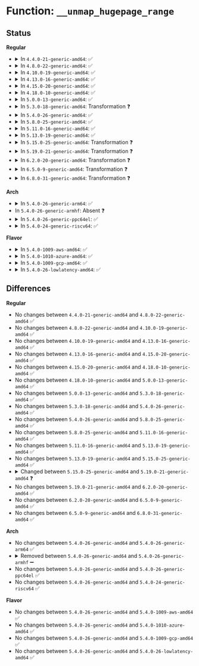 # Function: <code>__unmap_hugepage_range</code>

## Status
<b>Regular</b>
<ul>
<li>
<details>
<summary>In <code>4.4.0-21-generic-amd64</code>: ✅</summary>

```c
void __unmap_hugepage_range(struct mmu_gather * tlb, struct vm_area_struct * vma, long unsigned int start, long unsigned int end, struct page * ref_page)
```

```json
{
  "name": "__unmap_hugepage_range",
  "collision_type": "Unique Global",
  "inline_type": "No",
  "funcs": [
    {
      "addr": 18446744071580800896,
      "name": "__unmap_hugepage_range",
      "external": true,
      "loc": "mm/hugetlb.c:3156",
      "file": "mm/hugetlb.c",
      "inline": "seen, unknown",
      "caller_inline": [],
      "caller_func": [
        "mm/hugetlb.c:__unmap_hugepage_range_final",
        "mm/hugetlb.c:unmap_hugepage_range"
      ]
    }
  ],
  "symbols": [
    {
      "addr": 18446744071580800896,
      "name": "__unmap_hugepage_range",
      "section": ".text",
      "bind": "STB_GLOBAL",
      "size": 884
    }
  ]
}
```
</details>
</li>
<li>
<details>
<summary>In <code>4.8.0-22-generic-amd64</code>: ✅</summary>

```c
void __unmap_hugepage_range(struct mmu_gather * tlb, struct vm_area_struct * vma, long unsigned int start, long unsigned int end, struct page * ref_page)
```

```json
{
  "name": "__unmap_hugepage_range",
  "collision_type": "Unique Global",
  "inline_type": "No",
  "funcs": [
    {
      "addr": 18446744071580924512,
      "name": "__unmap_hugepage_range",
      "external": true,
      "loc": "mm/hugetlb.c:3183",
      "file": "mm/hugetlb.c",
      "inline": "seen, unknown",
      "caller_inline": [],
      "caller_func": [
        "mm/hugetlb.c:unmap_hugepage_range",
        "mm/hugetlb.c:__unmap_hugepage_range_final"
      ]
    }
  ],
  "symbols": [
    {
      "addr": 18446744071580924512,
      "name": "__unmap_hugepage_range",
      "section": ".text",
      "bind": "STB_GLOBAL",
      "size": 870
    }
  ]
}
```
</details>
</li>
<li>
<details>
<summary>In <code>4.10.0-19-generic-amd64</code>: ✅</summary>

```c
void __unmap_hugepage_range(struct mmu_gather * tlb, struct vm_area_struct * vma, long unsigned int start, long unsigned int end, struct page * ref_page)
```

```json
{
  "name": "__unmap_hugepage_range",
  "collision_type": "Unique Global",
  "inline_type": "No",
  "funcs": [
    {
      "addr": 18446744071580992864,
      "name": "__unmap_hugepage_range",
      "external": true,
      "loc": "mm/hugetlb.c:3289",
      "file": "mm/hugetlb.c",
      "inline": "seen, unknown",
      "caller_inline": [],
      "caller_func": [
        "mm/hugetlb.c:unmap_hugepage_range",
        "mm/hugetlb.c:__unmap_hugepage_range_final"
      ]
    }
  ],
  "symbols": [
    {
      "addr": 18446744071580992864,
      "name": "__unmap_hugepage_range",
      "section": ".text",
      "bind": "STB_GLOBAL",
      "size": 797
    }
  ]
}
```
</details>
</li>
<li>
<details>
<summary>In <code>4.13.0-16-generic-amd64</code>: ✅</summary>

```c
void __unmap_hugepage_range(struct mmu_gather * tlb, struct vm_area_struct * vma, long unsigned int start, long unsigned int end, struct page * ref_page)
```

```json
{
  "name": "__unmap_hugepage_range",
  "collision_type": "Unique Global",
  "inline_type": "No",
  "funcs": [
    {
      "addr": 18446744071581040352,
      "name": "__unmap_hugepage_range",
      "external": true,
      "loc": "mm/hugetlb.c:3273",
      "file": "mm/hugetlb.c",
      "inline": "seen, unknown",
      "caller_inline": [],
      "caller_func": [
        "mm/hugetlb.c:unmap_hugepage_range",
        "mm/hugetlb.c:__unmap_hugepage_range_final"
      ]
    }
  ],
  "symbols": [
    {
      "addr": 18446744071581040352,
      "name": "__unmap_hugepage_range",
      "section": ".text",
      "bind": "STB_GLOBAL",
      "size": 782
    }
  ]
}
```
</details>
</li>
<li>
<details>
<summary>In <code>4.15.0-20-generic-amd64</code>: ✅</summary>

```c
void __unmap_hugepage_range(struct mmu_gather * tlb, struct vm_area_struct * vma, long unsigned int start, long unsigned int end, struct page * ref_page)
```

```json
{
  "name": "__unmap_hugepage_range",
  "collision_type": "Unique Global",
  "inline_type": "No",
  "funcs": [
    {
      "addr": 18446744071581150512,
      "name": "__unmap_hugepage_range",
      "external": true,
      "loc": "mm/hugetlb.c:3294",
      "file": "mm/hugetlb.c",
      "inline": "seen, unknown",
      "caller_inline": [],
      "caller_func": [
        "mm/hugetlb.c:unmap_hugepage_range",
        "mm/hugetlb.c:__unmap_hugepage_range_final"
      ]
    }
  ],
  "symbols": [
    {
      "addr": 18446744071581150512,
      "name": "__unmap_hugepage_range",
      "section": ".text",
      "bind": "STB_GLOBAL",
      "size": 824
    }
  ]
}
```
</details>
</li>
<li>
<details>
<summary>In <code>4.18.0-10-generic-amd64</code>: ✅</summary>

```c
void __unmap_hugepage_range(struct mmu_gather * tlb, struct vm_area_struct * vma, long unsigned int start, long unsigned int end, struct page * ref_page)
```

```json
{
  "name": "__unmap_hugepage_range",
  "collision_type": "Unique Global",
  "inline_type": "No",
  "funcs": [
    {
      "addr": 18446744071581293920,
      "name": "__unmap_hugepage_range",
      "external": true,
      "loc": "mm/hugetlb.c:3324",
      "file": "mm/hugetlb.c",
      "inline": "seen, unknown",
      "caller_inline": [],
      "caller_func": [
        "mm/hugetlb.c:unmap_hugepage_range",
        "mm/hugetlb.c:__unmap_hugepage_range_final"
      ]
    }
  ],
  "symbols": [
    {
      "addr": 18446744071581293920,
      "name": "__unmap_hugepage_range",
      "section": ".text",
      "bind": "STB_GLOBAL",
      "size": 798
    }
  ]
}
```
</details>
</li>
<li>
<details>
<summary>In <code>5.0.0-13-generic-amd64</code>: ✅</summary>

```c
void __unmap_hugepage_range(struct mmu_gather * tlb, struct vm_area_struct * vma, long unsigned int start, long unsigned int end, struct page * ref_page)
```

```json
{
  "name": "__unmap_hugepage_range",
  "collision_type": "Unique Global",
  "inline_type": "No",
  "funcs": [
    {
      "addr": 18446744071581376944,
      "name": "__unmap_hugepage_range",
      "external": true,
      "loc": "mm/hugetlb.c:3333",
      "file": "mm/hugetlb.c",
      "inline": "seen, unknown",
      "caller_inline": [],
      "caller_func": [
        "mm/hugetlb.c:unmap_hugepage_range",
        "mm/hugetlb.c:__unmap_hugepage_range_final"
      ]
    }
  ],
  "symbols": [
    {
      "addr": 18446744071581376944,
      "name": "__unmap_hugepage_range",
      "section": ".text",
      "bind": "STB_GLOBAL",
      "size": 874
    }
  ]
}
```
</details>
</li>
<li>
<details>
<summary>In <code>5.3.0-18-generic-amd64</code>: Transformation ❓</summary>

```c
void __unmap_hugepage_range(struct mmu_gather * tlb, struct vm_area_struct * vma, long unsigned int start, long unsigned int end, struct page * ref_page)
```

```json
{
  "name": "__unmap_hugepage_range",
  "collision_type": "Unique Global",
  "inline_type": "No",
  "funcs": [
    {
      "addr": 0,
      "name": "__unmap_hugepage_range",
      "external": true,
      "loc": "mm/hugetlb.c:3402",
      "file": "mm/hugetlb.c",
      "inline": "seen, unknown",
      "caller_inline": [],
      "caller_func": [
        "mm/hugetlb.c:unmap_hugepage_range",
        "mm/hugetlb.c:__unmap_hugepage_range_final"
      ]
    }
  ],
  "symbols": [
    {
      "addr": 18446744071581500496,
      "name": "__unmap_hugepage_range.cold",
      "section": ".text",
      "bind": "STB_LOCAL",
      "size": 19
    },
    {
      "addr": 18446744071581487840,
      "name": "__unmap_hugepage_range",
      "section": ".text",
      "bind": "STB_GLOBAL",
      "size": 875
    }
  ]
}
```
</details>
</li>
<li>
<details>
<summary>In <code>5.4.0-26-generic-amd64</code>: ✅</summary>

```c
void __unmap_hugepage_range(struct mmu_gather * tlb, struct vm_area_struct * vma, long unsigned int start, long unsigned int end, struct page * ref_page)
```

```json
{
  "name": "__unmap_hugepage_range",
  "collision_type": "Unique Global",
  "inline_type": "No",
  "funcs": [
    {
      "addr": 18446744071581552256,
      "name": "__unmap_hugepage_range",
      "external": true,
      "loc": "mm/hugetlb.c:3519",
      "file": "mm/hugetlb.c",
      "inline": "seen, unknown",
      "caller_inline": [],
      "caller_func": [
        "mm/hugetlb.c:unmap_hugepage_range",
        "mm/hugetlb.c:__unmap_hugepage_range_final"
      ]
    }
  ],
  "symbols": [
    {
      "addr": 18446744071581552256,
      "name": "__unmap_hugepage_range",
      "section": ".text",
      "bind": "STB_GLOBAL",
      "size": 900
    }
  ]
}
```
</details>
</li>
<li>
<details>
<summary>In <code>5.8.0-25-generic-amd64</code>: ✅</summary>

```c
void __unmap_hugepage_range(struct mmu_gather * tlb, struct vm_area_struct * vma, long unsigned int start, long unsigned int end, struct page * ref_page)
```

```json
{
  "name": "__unmap_hugepage_range",
  "collision_type": "Unique Global",
  "inline_type": "No",
  "funcs": [
    {
      "addr": 18446744071581762608,
      "name": "__unmap_hugepage_range",
      "external": true,
      "loc": "mm/hugetlb.c:3941",
      "file": "mm/hugetlb.c",
      "inline": "seen, unknown",
      "caller_inline": [],
      "caller_func": [
        "mm/hugetlb.c:unmap_hugepage_range",
        "mm/hugetlb.c:__unmap_hugepage_range_final"
      ]
    }
  ],
  "symbols": [
    {
      "addr": 18446744071581762608,
      "name": "__unmap_hugepage_range",
      "section": ".text",
      "bind": "STB_GLOBAL",
      "size": 989
    }
  ]
}
```
</details>
</li>
<li>
<details>
<summary>In <code>5.11.0-16-generic-amd64</code>: ✅</summary>

```c
void __unmap_hugepage_range(struct mmu_gather * tlb, struct vm_area_struct * vma, long unsigned int start, long unsigned int end, struct page * ref_page)
```

```json
{
  "name": "__unmap_hugepage_range",
  "collision_type": "Unique Global",
  "inline_type": "No",
  "funcs": [
    {
      "addr": 18446744071581810688,
      "name": "__unmap_hugepage_range",
      "external": true,
      "loc": "mm/hugetlb.c:3911",
      "file": "mm/hugetlb.c",
      "inline": "seen, unknown",
      "caller_inline": [],
      "caller_func": [
        "mm/hugetlb.c:unmap_hugepage_range",
        "mm/hugetlb.c:__unmap_hugepage_range_final"
      ]
    }
  ],
  "symbols": [
    {
      "addr": 18446744071581810688,
      "name": "__unmap_hugepage_range",
      "section": ".text",
      "bind": "STB_GLOBAL",
      "size": 935
    }
  ]
}
```
</details>
</li>
<li>
<details>
<summary>In <code>5.13.0-19-generic-amd64</code>: ✅</summary>

```c
void __unmap_hugepage_range(struct mmu_gather * tlb, struct vm_area_struct * vma, long unsigned int start, long unsigned int end, struct page * ref_page)
```

```json
{
  "name": "__unmap_hugepage_range",
  "collision_type": "Unique Global",
  "inline_type": "No",
  "funcs": [
    {
      "addr": 18446744071581839072,
      "name": "__unmap_hugepage_range",
      "external": true,
      "loc": "mm/hugetlb.c:4139",
      "file": "mm/hugetlb.c",
      "inline": "seen, unknown",
      "caller_inline": [],
      "caller_func": [
        "mm/hugetlb.c:unmap_hugepage_range",
        "mm/hugetlb.c:__unmap_hugepage_range_final"
      ]
    }
  ],
  "symbols": [
    {
      "addr": 18446744071581839072,
      "name": "__unmap_hugepage_range",
      "section": ".text",
      "bind": "STB_GLOBAL",
      "size": 935
    }
  ]
}
```
</details>
</li>
<li>
<details>
<summary>In <code>5.15.0-25-generic-amd64</code>: Transformation ❓</summary>

```c
void __unmap_hugepage_range(struct mmu_gather * tlb, struct vm_area_struct * vma, long unsigned int start, long unsigned int end, struct page * ref_page)
```

```json
{
  "name": "__unmap_hugepage_range",
  "collision_type": "Unique Global",
  "inline_type": "No",
  "funcs": [
    {
      "addr": 0,
      "name": "__unmap_hugepage_range",
      "external": true,
      "loc": "mm/hugetlb.c:4429",
      "file": "mm/hugetlb.c",
      "inline": "seen, unknown",
      "caller_inline": [],
      "caller_func": [
        "mm/hugetlb.c:unmap_hugepage_range",
        "mm/hugetlb.c:__unmap_hugepage_range_final"
      ]
    }
  ],
  "symbols": [
    {
      "addr": 18446744071592213448,
      "name": "__unmap_hugepage_range.cold",
      "section": ".text",
      "bind": "STB_LOCAL",
      "size": 210
    },
    {
      "addr": 18446744071582129952,
      "name": "__unmap_hugepage_range",
      "section": ".text",
      "bind": "STB_GLOBAL",
      "size": 1396
    }
  ]
}
```
</details>
</li>
<li>
<details>
<summary>In <code>5.19.0-21-generic-amd64</code>: Transformation ❓</summary>

```c
void __unmap_hugepage_range(struct mmu_gather * tlb, struct vm_area_struct * vma, long unsigned int start, long unsigned int end, struct page * ref_page, zap_flags_t zap_flags)
```

```json
{
  "name": "__unmap_hugepage_range",
  "collision_type": "Unique Static",
  "inline_type": "No",
  "funcs": [
    {
      "addr": 0,
      "name": "__unmap_hugepage_range",
      "external": false,
      "loc": "mm/hugetlb.c:4993",
      "file": "mm/hugetlb.c",
      "inline": "seen, unknown",
      "caller_inline": [],
      "caller_func": [
        "mm/hugetlb.c:unmap_hugepage_range",
        "mm/hugetlb.c:__unmap_hugepage_range_final"
      ]
    }
  ],
  "symbols": [
    {
      "addr": 18446744071582576992,
      "name": "__unmap_hugepage_range",
      "section": ".text",
      "bind": "STB_LOCAL",
      "size": 2042
    },
    {
      "addr": 18446744071593992005,
      "name": "__unmap_hugepage_range.cold",
      "section": ".text",
      "bind": "STB_LOCAL",
      "size": 206
    }
  ]
}
```
</details>
</li>
<li>
<details>
<summary>In <code>6.2.0-20-generic-amd64</code>: Transformation ❓</summary>

```c
void __unmap_hugepage_range(struct mmu_gather * tlb, struct vm_area_struct * vma, long unsigned int start, long unsigned int end, struct page * ref_page, zap_flags_t zap_flags)
```

```json
{
  "name": "__unmap_hugepage_range",
  "collision_type": "Unique Static",
  "inline_type": "No",
  "funcs": [
    {
      "addr": 0,
      "name": "__unmap_hugepage_range",
      "external": false,
      "loc": "mm/hugetlb.c:5235",
      "file": "mm/hugetlb.c",
      "inline": "seen, unknown",
      "caller_inline": [],
      "caller_func": [
        "mm/hugetlb.c:unmap_hugepage_range",
        "mm/hugetlb.c:__unmap_hugepage_range_final"
      ]
    }
  ],
  "symbols": [
    {
      "addr": 18446744071583103280,
      "name": "__unmap_hugepage_range",
      "section": ".text",
      "bind": "STB_LOCAL",
      "size": 1968
    },
    {
      "addr": 18446744071596043102,
      "name": "__unmap_hugepage_range.cold",
      "section": ".text",
      "bind": "STB_LOCAL",
      "size": 220
    }
  ]
}
```
</details>
</li>
<li>
<details>
<summary>In <code>6.5.0-9-generic-amd64</code>: Transformation ❓</summary>

```c
void __unmap_hugepage_range(struct mmu_gather * tlb, struct vm_area_struct * vma, long unsigned int start, long unsigned int end, struct page * ref_page, zap_flags_t zap_flags)
```

```json
{
  "name": "__unmap_hugepage_range",
  "collision_type": "Unique Static",
  "inline_type": "No",
  "funcs": [
    {
      "addr": 0,
      "name": "__unmap_hugepage_range",
      "external": false,
      "loc": "mm/hugetlb.c:5321",
      "file": "mm/hugetlb.c",
      "inline": "seen, unknown",
      "caller_inline": [],
      "caller_func": [
        "mm/hugetlb.c:unmap_hugepage_range",
        "mm/hugetlb.c:__unmap_hugepage_range_final"
      ]
    }
  ],
  "symbols": [
    {
      "addr": 18446744071583313136,
      "name": "__unmap_hugepage_range",
      "section": ".text",
      "bind": "STB_LOCAL",
      "size": 1974
    },
    {
      "addr": 18446744071596565338,
      "name": "__unmap_hugepage_range.cold",
      "section": ".text",
      "bind": "STB_LOCAL",
      "size": 236
    }
  ]
}
```
</details>
</li>
<li>
<details>
<summary>In <code>6.8.0-31-generic-amd64</code>: Transformation ❓</summary>

```c
void __unmap_hugepage_range(struct mmu_gather * tlb, struct vm_area_struct * vma, long unsigned int start, long unsigned int end, struct page * ref_page, zap_flags_t zap_flags)
```

```json
{
  "name": "__unmap_hugepage_range",
  "collision_type": "Unique Global",
  "inline_type": "No",
  "funcs": [
    {
      "addr": 0,
      "name": "__unmap_hugepage_range",
      "external": true,
      "loc": "mm/hugetlb.c:5576",
      "file": "mm/hugetlb.c",
      "inline": "seen, unknown",
      "caller_inline": [],
      "caller_func": [
        "mm/memory.c:unmap_single_vma",
        "mm/hugetlb.c:unmap_hugepage_range"
      ]
    }
  ],
  "symbols": [
    {
      "addr": 18446744071597470954,
      "name": "__unmap_hugepage_range.cold",
      "section": ".text",
      "bind": "STB_LOCAL",
      "size": 260
    },
    {
      "addr": 18446744071583551216,
      "name": "__unmap_hugepage_range",
      "section": ".text",
      "bind": "STB_GLOBAL",
      "size": 1989
    }
  ]
}
```
</details>
</li>
</ul>
<b>Arch</b>
<ul>
<li>
<details>
<summary>In <code>5.4.0-26-generic-arm64</code>: ✅</summary>

```c
void __unmap_hugepage_range(struct mmu_gather * tlb, struct vm_area_struct * vma, long unsigned int start, long unsigned int end, struct page * ref_page)
```

```json
{
  "name": "__unmap_hugepage_range",
  "collision_type": "Unique Global",
  "inline_type": "No",
  "funcs": [
    {
      "addr": 18446603336492989016,
      "name": "__unmap_hugepage_range",
      "external": true,
      "loc": "mm/hugetlb.c:3519",
      "file": "mm/hugetlb.c",
      "inline": "seen, unknown",
      "caller_inline": [],
      "caller_func": [
        "mm/hugetlb.c:unmap_hugepage_range",
        "mm/hugetlb.c:__unmap_hugepage_range_final"
      ]
    }
  ],
  "symbols": [
    {
      "addr": 18446603336492989016,
      "name": "__unmap_hugepage_range",
      "section": ".text",
      "bind": "STB_GLOBAL",
      "size": 1140
    }
  ]
}
```
</details>
</li>
<li>
In <code>5.4.0-26-generic-armhf</code>: Absent ❓
</li>
<li>
<details>
<summary>In <code>5.4.0-26-generic-ppc64el</code>: ✅</summary>

```c
void __unmap_hugepage_range(struct mmu_gather * tlb, struct vm_area_struct * vma, long unsigned int start, long unsigned int end, struct page * ref_page)
```

```json
{
  "name": "__unmap_hugepage_range",
  "collision_type": "Unique Global",
  "inline_type": "No",
  "funcs": [
    {
      "addr": 13835058055286408176,
      "name": "__unmap_hugepage_range",
      "external": true,
      "loc": "mm/hugetlb.c:3519",
      "file": "mm/hugetlb.c",
      "inline": "seen, unknown",
      "caller_inline": [],
      "caller_func": [
        "mm/hugetlb.c:unmap_hugepage_range",
        "mm/hugetlb.c:__unmap_hugepage_range_final"
      ]
    }
  ],
  "symbols": [
    {
      "addr": 13835058055286408176,
      "name": "__unmap_hugepage_range",
      "section": ".text",
      "bind": "STB_GLOBAL",
      "size": 1888
    }
  ]
}
```
</details>
</li>
<li>
<details>
<summary>In <code>5.4.0-24-generic-riscv64</code>: ✅</summary>

```c
void __unmap_hugepage_range(struct mmu_gather * tlb, struct vm_area_struct * vma, long unsigned int start, long unsigned int end, struct page * ref_page)
```

```json
{
  "name": "__unmap_hugepage_range",
  "collision_type": "Unique Global",
  "inline_type": "No",
  "funcs": [
    {
      "addr": 18446743936272890954,
      "name": "__unmap_hugepage_range",
      "external": true,
      "loc": "mm/hugetlb.c:3519",
      "file": "mm/hugetlb.c",
      "inline": "seen, unknown",
      "caller_inline": [],
      "caller_func": [
        "mm/hugetlb.c:unmap_hugepage_range",
        "mm/hugetlb.c:__unmap_hugepage_range_final"
      ]
    }
  ],
  "symbols": [
    {
      "addr": 18446743936272890954,
      "name": "__unmap_hugepage_range",
      "section": ".text",
      "bind": "STB_GLOBAL",
      "size": 962
    }
  ]
}
```
</details>
</li>
</ul>
<b>Flavor</b>
<ul>
<li>
<details>
<summary>In <code>5.4.0-1009-aws-amd64</code>: ✅</summary>

```c
void __unmap_hugepage_range(struct mmu_gather * tlb, struct vm_area_struct * vma, long unsigned int start, long unsigned int end, struct page * ref_page)
```

```json
{
  "name": "__unmap_hugepage_range",
  "collision_type": "Unique Global",
  "inline_type": "No",
  "funcs": [
    {
      "addr": 18446744071581520992,
      "name": "__unmap_hugepage_range",
      "external": true,
      "loc": "mm/hugetlb.c:3519",
      "file": "mm/hugetlb.c",
      "inline": "seen, unknown",
      "caller_inline": [],
      "caller_func": [
        "mm/hugetlb.c:unmap_hugepage_range",
        "mm/hugetlb.c:__unmap_hugepage_range_final"
      ]
    }
  ],
  "symbols": [
    {
      "addr": 18446744071581520992,
      "name": "__unmap_hugepage_range",
      "section": ".text",
      "bind": "STB_GLOBAL",
      "size": 900
    }
  ]
}
```
</details>
</li>
<li>
<details>
<summary>In <code>5.4.0-1010-azure-amd64</code>: ✅</summary>

```c
void __unmap_hugepage_range(struct mmu_gather * tlb, struct vm_area_struct * vma, long unsigned int start, long unsigned int end, struct page * ref_page)
```

```json
{
  "name": "__unmap_hugepage_range",
  "collision_type": "Unique Global",
  "inline_type": "No",
  "funcs": [
    {
      "addr": 18446744071581463056,
      "name": "__unmap_hugepage_range",
      "external": true,
      "loc": "mm/hugetlb.c:3519",
      "file": "mm/hugetlb.c",
      "inline": "seen, unknown",
      "caller_inline": [],
      "caller_func": [
        "mm/hugetlb.c:unmap_hugepage_range",
        "mm/hugetlb.c:__unmap_hugepage_range_final"
      ]
    }
  ],
  "symbols": [
    {
      "addr": 18446744071581463056,
      "name": "__unmap_hugepage_range",
      "section": ".text",
      "bind": "STB_GLOBAL",
      "size": 875
    }
  ]
}
```
</details>
</li>
<li>
<details>
<summary>In <code>5.4.0-1009-gcp-amd64</code>: ✅</summary>

```c
void __unmap_hugepage_range(struct mmu_gather * tlb, struct vm_area_struct * vma, long unsigned int start, long unsigned int end, struct page * ref_page)
```

```json
{
  "name": "__unmap_hugepage_range",
  "collision_type": "Unique Global",
  "inline_type": "No",
  "funcs": [
    {
      "addr": 18446744071581512304,
      "name": "__unmap_hugepage_range",
      "external": true,
      "loc": "mm/hugetlb.c:3519",
      "file": "mm/hugetlb.c",
      "inline": "seen, unknown",
      "caller_inline": [],
      "caller_func": [
        "mm/hugetlb.c:unmap_hugepage_range",
        "mm/hugetlb.c:__unmap_hugepage_range_final"
      ]
    }
  ],
  "symbols": [
    {
      "addr": 18446744071581512304,
      "name": "__unmap_hugepage_range",
      "section": ".text",
      "bind": "STB_GLOBAL",
      "size": 900
    }
  ]
}
```
</details>
</li>
<li>
<details>
<summary>In <code>5.4.0-26-lowlatency-amd64</code>: ✅</summary>

```c
void __unmap_hugepage_range(struct mmu_gather * tlb, struct vm_area_struct * vma, long unsigned int start, long unsigned int end, struct page * ref_page)
```

```json
{
  "name": "__unmap_hugepage_range",
  "collision_type": "Unique Global",
  "inline_type": "No",
  "funcs": [
    {
      "addr": 18446744071581577360,
      "name": "__unmap_hugepage_range",
      "external": true,
      "loc": "mm/hugetlb.c:3519",
      "file": "mm/hugetlb.c",
      "inline": "seen, unknown",
      "caller_inline": [],
      "caller_func": [
        "mm/hugetlb.c:unmap_hugepage_range",
        "mm/hugetlb.c:__unmap_hugepage_range_final"
      ]
    }
  ],
  "symbols": [
    {
      "addr": 18446744071581577360,
      "name": "__unmap_hugepage_range",
      "section": ".text",
      "bind": "STB_GLOBAL",
      "size": 884
    }
  ]
}
```
</details>
</li>
</ul>

## Differences
<b>Regular</b>
<ul>
<li>
No changes between <code>4.4.0-21-generic-amd64</code> and <code>4.8.0-22-generic-amd64</code> ✅
</li>
<li>
No changes between <code>4.8.0-22-generic-amd64</code> and <code>4.10.0-19-generic-amd64</code> ✅
</li>
<li>
No changes between <code>4.10.0-19-generic-amd64</code> and <code>4.13.0-16-generic-amd64</code> ✅
</li>
<li>
No changes between <code>4.13.0-16-generic-amd64</code> and <code>4.15.0-20-generic-amd64</code> ✅
</li>
<li>
No changes between <code>4.15.0-20-generic-amd64</code> and <code>4.18.0-10-generic-amd64</code> ✅
</li>
<li>
No changes between <code>4.18.0-10-generic-amd64</code> and <code>5.0.0-13-generic-amd64</code> ✅
</li>
<li>
No changes between <code>5.0.0-13-generic-amd64</code> and <code>5.3.0-18-generic-amd64</code> ✅
</li>
<li>
No changes between <code>5.3.0-18-generic-amd64</code> and <code>5.4.0-26-generic-amd64</code> ✅
</li>
<li>
No changes between <code>5.4.0-26-generic-amd64</code> and <code>5.8.0-25-generic-amd64</code> ✅
</li>
<li>
No changes between <code>5.8.0-25-generic-amd64</code> and <code>5.11.0-16-generic-amd64</code> ✅
</li>
<li>
No changes between <code>5.11.0-16-generic-amd64</code> and <code>5.13.0-19-generic-amd64</code> ✅
</li>
<li>
No changes between <code>5.13.0-19-generic-amd64</code> and <code>5.15.0-25-generic-amd64</code> ✅
</li>
<li>
<details>
<summary>Changed between <code>5.15.0-25-generic-amd64</code> and <code>5.19.0-21-generic-amd64</code> ❓</summary>
<ul>
<li>
<b>Param added. </b>
<code>zap_flags_t zap_flags</code>
</li>
</ul>
</details>
</li>
<li>
No changes between <code>5.19.0-21-generic-amd64</code> and <code>6.2.0-20-generic-amd64</code> ✅
</li>
<li>
No changes between <code>6.2.0-20-generic-amd64</code> and <code>6.5.0-9-generic-amd64</code> ✅
</li>
<li>
No changes between <code>6.5.0-9-generic-amd64</code> and <code>6.8.0-31-generic-amd64</code> ✅
</li>
</ul>
<b>Arch</b>
<ul>
<li>
No changes between <code>5.4.0-26-generic-amd64</code> and <code>5.4.0-26-generic-arm64</code> ✅
</li>
<li>
<details>
<summary>Removed between <code>5.4.0-26-generic-amd64</code> and <code>5.4.0-26-generic-armhf</code> ➖</summary>

```c
void __unmap_hugepage_range(struct mmu_gather * tlb, struct vm_area_struct * vma, long unsigned int start, long unsigned int end, struct page * ref_page)
```
</details>
</li>
<li>
No changes between <code>5.4.0-26-generic-amd64</code> and <code>5.4.0-26-generic-ppc64el</code> ✅
</li>
<li>
No changes between <code>5.4.0-26-generic-amd64</code> and <code>5.4.0-24-generic-riscv64</code> ✅
</li>
</ul>
<b>Flavor</b>
<ul>
<li>
No changes between <code>5.4.0-26-generic-amd64</code> and <code>5.4.0-1009-aws-amd64</code> ✅
</li>
<li>
No changes between <code>5.4.0-26-generic-amd64</code> and <code>5.4.0-1010-azure-amd64</code> ✅
</li>
<li>
No changes between <code>5.4.0-26-generic-amd64</code> and <code>5.4.0-1009-gcp-amd64</code> ✅
</li>
<li>
No changes between <code>5.4.0-26-generic-amd64</code> and <code>5.4.0-26-lowlatency-amd64</code> ✅
</li>
</ul>
